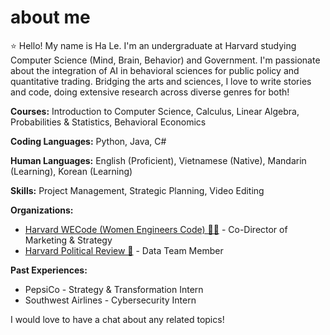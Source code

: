 # about me

⭐️ Hello! My name is Ha Le. I'm an undergraduate at Harvard studying Computer Science (Mind, Brain, Behavior) and Government. I'm passionate about the integration of AI in behavioral sciences for public policy and quantitative trading. Bridging the arts and sciences, I love to write stories and code, doing extensive research across diverse genres for both!

**Courses:** Introduction to Computer Science, Calculus, Linear Algebra, Probabilities & Statistics, Behavioral Economics

**Coding Languages:** Python, Java, C#

**Human Languages:** English (Proficient), Vietnamese (Native), Mandarin (Learning), Korean (Learning)

**Skills:** Project Management, Strategic Planning, Video Editing

**Organizations:**
- [Harvard WECode (Women Engineers Code) 👩‍💻](https://www.wecodeconference.com/) - Co-Director of Marketing & Strategy
- [Harvard Political Review 📰](https://theharvardpoliticalreview.com/gen-z-2024-election/) - Data Team Member
  
**Past Experiences:**
- PepsiCo - Strategy & Transformation Intern
- Southwest Airlines - Cybersecurity Intern


I would love to have a chat about any related topics!
